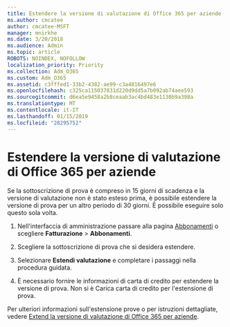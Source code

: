 ```yaml
---
title: Estendere la versione di valutazione di Office 365 per aziende
ms.author: cmcatee
author: cmcatee-MSFT
manager: mnirkhe
ms.date: 3/20/2018
ms.audience: Admin
ms.topic: article
ROBOTS: NOINDEX, NOFOLLOW
localization_priority: Priority
ms.collection: Adm_O365
ms.custom: Adm_O365
ms.assetid: c3fffed1-33b2-4382-ae99-c3a4816497e6
ms.openlocfilehash: c325ca115037831d220d9dd5a7b092ab74aee593
ms.sourcegitcommit: d6ea5e9458a2b8ceaab3ac4bd483e1130b9a398a
ms.translationtype: MT
ms.contentlocale: it-IT
ms.lasthandoff: 01/15/2019
ms.locfileid: "28295752"
---
```

# <a name="extend-your-trial-for-office-365-for-business"></a>Estendere la versione di valutazione di Office 365 per aziende

Se la sottoscrizione di prova è compreso in 15 giorni di scadenza e la versione di valutazione non è stato esteso prima, è possibile estendere la versione di prova per un altro periodo di 30 giorni. È possibile eseguire solo questo sola volta.
  
1. Nell'interfaccia di amministrazione passare alla pagina [Abbonamenti](https://go.microsoft.com/fwlink/p/?linkid=842054) o scegliere **Fatturazione** \> **Abbonamenti**.
    
2. Scegliere la sottoscrizione di prova che si desidera estendere.
    
3. Selezionare **Estendi valutazione** e completare i passaggi nella procedura guidata. 
    
4. È necessario fornire le informazioni di carta di credito per estendere la versione di prova. Non si è Carica carta di credito per l'estensione di prova.
    
Per ulteriori informazioni sull'estensione prove o per istruzioni dettagliate, vedere [Extend la versione di valutazione di Office 365 per aziende](https://support.office.com/article/75533195-f1f6-4c2c-8ceb-0b5597790d7b).
  


